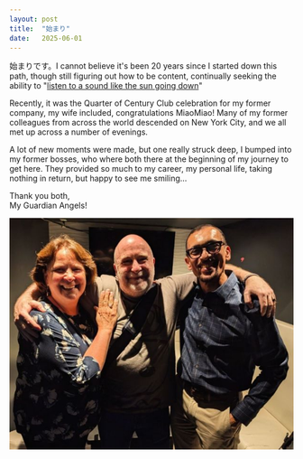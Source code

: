 ```yaml
---
layout: post
title:  "始まり"
date:   2025-06-01
---
```


<p class="intro"><span class="dropcap">始</span>まりです。I cannot believe it's been 20 years since I started down this path, though still figuring out how to be content, continually seeking the ability to "<a href="https://www.azlyrics.com/lyrics/rodneycrowell/songforthelife.html" target="_blank">listen to a sound like the sun going down</a>"</p>
<p> Recently, it was the Quarter of Century Club celebration for my former company, my wife included, congratulations MiaoMiao! Many of my former colleagues from across the world descended on New York City, and we all met up across a number of evenings.</p> 
<p>A lot of new moments were made, but one really struck deep, I bumped into my former bosses, who where both there at the beginning of my journey to get here. They provided so much to my career, my personal life, taking nothing in return, but happy to see me smiling...
</p>
<p><span class="dropcap">T</span>hank you both,<br>
My Guardian Angels!</br>
</p>
<img src="/assets/img/guardianangelssmall.jpg" alt="my guardian angels">

